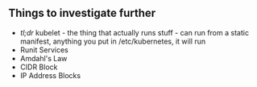 Things to investigate further
---
- *tl;dr* kubelet - the thing that actually runs stuff - can run from a static manifest, anything you put in /etc/kubernetes, it will run
- Runit Services
- Amdahl's Law
- CIDR Block
- IP Address Blocks
